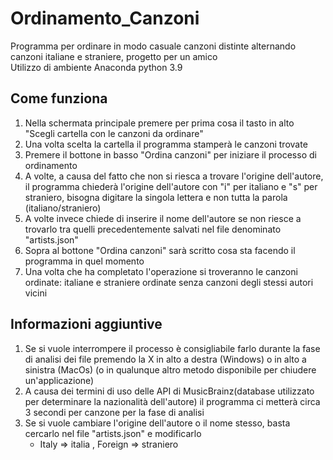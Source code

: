 # Ordinamento_Canzoni
Programma per ordinare in modo casuale canzoni distinte alternando canzoni italiane e straniere, progetto per un amico</br>
Utilizzo di ambiente Anaconda python 3.9
## Come funziona
1. Nella schermata principale premere per prima cosa il tasto in alto "Scegli cartella con le canzoni da ordinare"
2. Una volta scelta la cartella il programma stamperà le canzoni trovate
3. Premere il bottone in basso "Ordina canzoni" per iniziare il processo di ordinamento
4. A volte, a causa del fatto che non si riesca a trovare l'origine dell'autore, il programma chiederà l'origine dell'autore con "i" per italiano e "s" per straniero, bisogna digitare la singola lettera e non tutta la parola (italiano/straniero)
5. A volte invece chiede di inserire il nome dell'autore se non riesce a trovarlo tra quelli precedentemente salvati nel file denominato "artists.json"
6. Sopra al bottone "Ordina canzoni" sarà scritto cosa sta facendo il programma in quel momento
7. Una volta che ha completato l'operazione si troveranno le canzoni ordinate: italiane e straniere ordinate senza canzoni degli stessi autori vicini
## Informazioni aggiuntive
1. Se si vuole interrompere il processo è consigliabile farlo durante la fase di analisi dei file premendo la X in alto a destra (Windows) o in alto a sinistra (MacOs) (o in qualunque altro metodo disponibile per chiudere un'applicazione)
2. A causa dei termini di uso delle API di MusicBrainz(database utilizzato per determinare la nazionalità dell'autore) il programma ci metterà circa 3 secondi per canzone per la fase di analisi
3. Se si vuole cambiare l'origine dell'autore o il nome stesso, basta cercarlo nel file "artists.json" e modificarlo
    - Italy => italia , Foreign => straniero